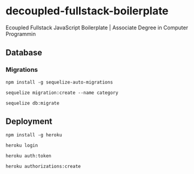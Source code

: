 # decoupled-fullstack-boilerplate
Ecoupled Fullstack JavaScript Boilerplate | Associate Degree in Computer Programmin

## Database

### Migrations

`npm install -g sequelize-auto-migrations`

`sequelize migration:create --name category`

`sequelize db:migrate`

## Deployment

`npm install -g heroku`

`heroku login`

`heroku auth:token`

`heroku authorizations:create`

